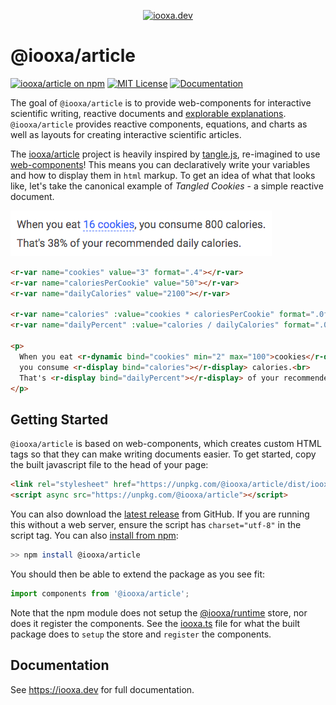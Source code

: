 <p align="center"><a href="https://iooxa.dev"><img src="https://iooxa.dev/images/logo.png" alt="iooxa.dev" width="150"></a></p>

# @iooxa/article

[![iooxa/article on npm](https://img.shields.io/npm/v/@iooxa/article.svg)](https://www.npmjs.com/package/@iooxa/article)
[![MIT License](https://img.shields.io/badge/license-MIT-blue.svg)](https://github.com/iooxa/article/blob/master/LICENSE)
[![Documentation](https://img.shields.io/badge/iooxa.dev-Docs-green)](https://iooxa.dev)

The goal of `@iooxa/article` is to provide web-components for interactive scientific writing, reactive documents and [explorable explanations](https://explorabl.es). `@iooxa/article` provides reactive components, equations, and charts as well as layouts for creating interactive scientific articles.

The [iooxa/article](https://iooxa.dev/article) project is heavily inspired by [tangle.js](http://worrydream.com/Tangle/guide.html), re-imagined to use [web-components](https://www.webcomponents.org/)!
This means you can declaratively write your variables and how to display them in `html` markup.
To get an idea of what that looks like, let's take the canonical example of *Tangled Cookies* - a simple reactive document.

![How many calories in that cookie?](images/tangle.gif)

```html
<r-var name="cookies" value="3" format=".4"></r-var>
<r-var name="caloriesPerCookie" value="50"></r-var>
<r-var name="dailyCalories" value="2100"></r-var>

<r-var name="calories" :value="cookies * caloriesPerCookie" format=".0f"></r-var>
<r-var name="dailyPercent" :value="calories / dailyCalories" format=".0%"></r-var>

<p>
  When you eat <r-dynamic bind="cookies" min="2" max="100">cookies</r-dynamic>,
  you consume <r-display bind="calories"></r-display> calories.<br>
  That's <r-display bind="dailyPercent"></r-display> of your recommended daily calories.
</p>
```

## Getting Started

`@iooxa/article` is based on web-components, which creates custom HTML tags so that they can make writing documents easier.
To get started, copy the built javascript file to the head of your page:

```html
<link rel="stylesheet" href="https://unpkg.com/@iooxa/article/dist/iooxa.css">
<script async src="https://unpkg.com/@iooxa/article"></script>
```

You can also download the [latest release](https://github.com/iooxa/article/releases) from GitHub. If you are running this without a web server, ensure the script has `charset="utf-8"` in the script tag. You can also [install from npm](https://www.npmjs.com/package/@iooxa/article):

```bash
>> npm install @iooxa/article
```

You should then be able to extend the package as you see fit:

```javascript
import components from '@iooxa/article';
```

Note that the npm module does not setup the [@iooxa/runtime](https://github.com/iooxa/runtime) store, nor does it register the components. See the [iooxa.ts](/iooxa.ts) file for what the built package does to `setup` the store and `register` the components.

## Documentation

See https://iooxa.dev for full documentation.
